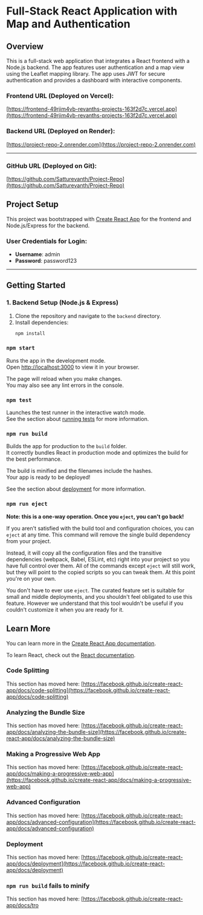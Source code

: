 ﻿# Full-Stack React Application with Map and Authentication

## **Overview**
This is a full-stack web application that integrates a React frontend with a Node.js backend. The app features user authentication and a map view using the Leaflet mapping library. The app uses JWT for secure authentication and provides a dashboard with interactive components.

### **Frontend URL (Deployed on Vercel):**
[https://frontend-49rjim4vb-revanths-projects-163f2d7c.vercel.app](https://frontend-49rjim4vb-revanths-projects-163f2d7c.vercel.app)

### **Backend URL (Deployed on Render):**
[https://project-repo-2.onrender.com](https://project-repo-2.onrender.com)

---
### **GitHub URL (Deployed on Git):**
[https://github.com/Satturevanth/Project-Repo](https://github.com/Satturevanth/Project-Repo)

## **Project Setup**

This project was bootstrapped with [Create React App](https://github.com/facebook/create-react-app) for the frontend and Node.js/Express for the backend.

### **User Credentials for Login:**

- **Username**: admin
- **Password**: password123

---

## **Getting Started**

### **1. Backend Setup (Node.js & Express)**
1. Clone the repository and navigate to the `backend` directory.
2. Install dependencies:
   ```bash
   npm install

### `npm start`

Runs the app in the development mode.\
Open [http://localhost:3000](http://localhost:3000) to view it in your browser.

The page will reload when you make changes.\
You may also see any lint errors in the console.

### `npm test`

Launches the test runner in the interactive watch mode.\
See the section about [running tests](https://facebook.github.io/create-react-app/docs/running-tests) for more information.

### `npm run build`

Builds the app for production to the `build` folder.\
It correctly bundles React in production mode and optimizes the build for the best performance.

The build is minified and the filenames include the hashes.\
Your app is ready to be deployed!

See the section about [deployment](https://facebook.github.io/create-react-app/docs/deployment) for more information.

### `npm run eject`

**Note: this is a one-way operation. Once you `eject`, you can't go back!**

If you aren't satisfied with the build tool and configuration choices, you can `eject` at any time. This command will remove the single build dependency from your project.

Instead, it will copy all the configuration files and the transitive dependencies (webpack, Babel, ESLint, etc) right into your project so you have full control over them. All of the commands except `eject` will still work, but they will point to the copied scripts so you can tweak them. At this point you're on your own.

You don't have to ever use `eject`. The curated feature set is suitable for small and middle deployments, and you shouldn't feel obligated to use this feature. However we understand that this tool wouldn't be useful if you couldn't customize it when you are ready for it.

## Learn More

You can learn more in the [Create React App documentation](https://facebook.github.io/create-react-app/docs/getting-started).

To learn React, check out the [React documentation](https://reactjs.org/).

### Code Splitting

This section has moved here: [https://facebook.github.io/create-react-app/docs/code-splitting](https://facebook.github.io/create-react-app/docs/code-splitting)

### Analyzing the Bundle Size

This section has moved here: [https://facebook.github.io/create-react-app/docs/analyzing-the-bundle-size](https://facebook.github.io/create-react-app/docs/analyzing-the-bundle-size)

### Making a Progressive Web App

This section has moved here: [https://facebook.github.io/create-react-app/docs/making-a-progressive-web-app](https://facebook.github.io/create-react-app/docs/making-a-progressive-web-app)

### Advanced Configuration

This section has moved here: [https://facebook.github.io/create-react-app/docs/advanced-configuration](https://facebook.github.io/create-react-app/docs/advanced-configuration)

### Deployment

This section has moved here: [https://facebook.github.io/create-react-app/docs/deployment](https://facebook.github.io/create-react-app/docs/deployment)

### `npm run build` fails to minify

This section has moved here: [https://facebook.github.io/create-react-app/docs/tro
